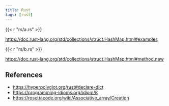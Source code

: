 ```yaml
---
title: Rust
tags: [rust]
---
```


{{< r "rs/a.rs" >}}

<https://doc.rust-lang.org/std/collections/struct.HashMap.html#examples>

{{< r "rs/b.rs" >}}

<https://doc.rust-lang.org/std/collections/struct.HashMap.html#method.new>

## References

- <https://hyperpolyglot.org/rust#declare-dict>
- <https://programming-idioms.org/idiom/8>
- <https://rosettacode.org/wiki/Associative_array/Creation>

